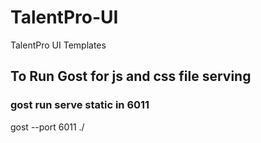 # TalentPro-UI
TalentPro UI Templates

## To Run Gost for js and css file serving
### gost run serve static in 6011
gost --port 6011 ./